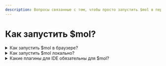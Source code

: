 ```yaml
---
description: Вопросы связанные с тем, чтобы просто запустить $mol в первый раз
---
```


# Как запустить $mol?

<details>

<summary>Как запустить $mol в браузере?</summary>

Самый быстрый способ попробовать $mol - это запустить его на GitPod. [https://gitpod.io/#https://github.com/hyoo-ru/mam](https://gitpod.io/#https://github.com/hyoo-ru/mam)

Подробнее тут: [https://mol.hyoo.ru/#!demo=mol\_button\_demo/bench=init/Description=Create%20MAM%20project](https://mol.hyoo.ru/#!demo=mol\_button\_demo/bench=init/Description=Create%20MAM%20project)

</details>

<details>

<summary>Как запустить $mol локально?</summary>

Нужно клонировать проект и запустить. Подробнее тут: [https://mol.hyoo.ru/#!demo=mol\_button\_demo/bench=init/Description=Create%20MAM%20project](https://mol.hyoo.ru/#!demo=mol\_button\_demo/bench=init/Description=Create%20MAM%20project)

```
git clone https://github.com/hyoo-ru/mam.git ./mam && cd mam
npm install && npm start
```

&#x20;

</details>

<details>

<summary>Какие плагины для IDE обязательны для $mol?</summary>

В $mol добавляется новый синтаксис .tree, поэтому для его подсветки обязательно нужен плагин [https://github.com/nin-jin/tree.d#ide-support](https://github.com/nin-jin/tree.d#ide-support) .\
\
Также в $mol строго определёны холиварные темы - табы или конфиги. \
[https://github.com/hyoo-ru/mam/blob/master/.editorconfig](https://github.com/hyoo-ru/mam/blob/master/.editorconfig) . Это нужно, чтобы рабочее окружение у всего проекта было строго определено 1 раз для всех. \
Для этого потребуется плагин Editor Config, который настраивает IDE по этому конфигу.\
\
Полный перечень плагинов тут: [https://mol.hyoo.ru/#!Description=Setup%20your%20editor](https://mol.hyoo.ru/#!Description=Setup%20your%20editor)

</details>
